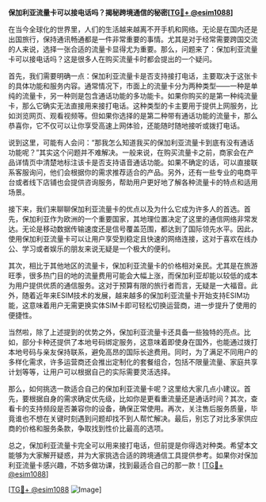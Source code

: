 **保加利亚流量卡可以接电话吗？揭秘跨境通信的秘密[[TG💪+ @esim1088](https://t.me/s/esim1088)]**

在当今全球化的世界里，人们的生活越来越离不开手机和网络。无论是在国内还是出国旅行，保持通讯畅通都是一件非常重要的事情。尤其是对于经常需要跨国交流的人来说，选择一张合适的流量卡显得尤为重要。那么，问题来了：保加利亚流量卡可以接电话吗？这是很多人在购买流量卡时都会提出的一个疑问。

首先，我们需要明确一点：保加利亚流量卡是否支持接打电话，主要取决于这张卡的具体功能和服务内容。通常情况下，市面上的流量卡分为两种类型——一种是单纯的流量卡，另一种则是包含通话功能的多功能卡。如果你购买的是第一种纯流量卡，那么它确实无法直接用来接打电话。这种类型的卡主要用于提供上网服务，比如浏览网页、观看视频等。但如果你选择的是第二种带有通话功能的流量卡，那么恭喜你，它不仅可以让你享受高速上网体验，还能随时随地接听或拨打电话。

说到这里，可能有人会问：“那我怎么知道我买的保加利亚流量卡到底有没有通话功能呢？”其实这个问题并不难解决。一般来说，在购买流量卡之前，商家会在产品详情页中清楚地标注该卡是否支持语音通话功能。如果不确定的话，可以直接联系客服询问，他们会根据你的需求推荐适合的产品。另外，还有一些专业的电商平台或者线下店铺也会提供咨询服务，帮助用户更好地了解各种流量卡的特点和适用场景。

接下来，我们来聊聊保加利亚流量卡的优点以及为什么它成为许多人的首选。首先，保加利亚作为欧洲的一个重要国家，其地理位置决定了这里的通信网络非常发达。无论是移动数据传输速度还是信号覆盖范围，都达到了国际领先水平。因此，使用保加利亚流量卡可以让用户享受到稳定且快速的网络连接，这对于喜欢在线办公、学习或者娱乐的朋友来说无疑是一个极大的便利。

其次，相比于其他地区的流量卡，保加利亚流量卡的价格相对亲民。尤其是在旅游旺季，很多热门目的地的流量费用可能会大幅上涨，而保加利亚却能以较低的成本为用户提供优质的通信服务。这对于预算有限的旅行者而言，无疑是一大福音。此外，随着近年来ESIM技术的发展，越来越多的保加利亚流量卡开始支持ESIM功能，这意味着用户无需更换实体SIM卡即可轻松切换运营商，进一步提升了使用的便捷性。

当然啦，除了上述提到的优势之外，保加利亚流量卡还具备一些独特的亮点。比如，部分卡种还提供了本地号码绑定服务，这意味着即使身在国外，也能通过拨打本地号码与亲友保持联系，避免高昂的国际长途费用。同时，为了满足不同用户的多样化需求，许多运营商还会推出定制化的套餐组合，包括不限量流量、家庭共享计划等等，让用户可以根据自己的实际需要灵活选择。

那么，如何挑选一款适合自己的保加利亚流量卡呢？这里给大家几点小建议。首先，要根据自身的需求确定优先级，比如你是更看重流量还是通话时间？其次，查看卡的支持频段是否兼容你的设备，确保正常使用。再次，关注售后服务质量，毕竟谁也不想在关键时刻遇到问题却找不到人帮忙解决。最后，别忘了对比多家供应商的价格和服务条款，争取找到性价比最高的选项。

总之，保加利亚流量卡完全可以用来接打电话，但前提是你得选对种类。希望本文能够为大家解开疑惑，并为大家挑选合适的跨境通信工具提供参考。如果你对保加利亚流量卡感兴趣，不妨多做功课，找到最适合自己的那一款！[[TG💪+ @esim1088](https://t.me/s/esim1088)]

[[TG💪+ @esim1088](https://t.me/s/esim1088) ![Image](https://i.postimg.cc/4NQfJmqS/Snipaste-2025-05-13-00-14-12.png)]